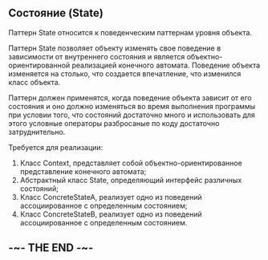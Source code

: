 
## Состояние (State)

Паттерн State относится к поведенческим паттернам уровня объекта.

Паттерн State позволяет объекту изменять свое поведение в зависимости от внутреннего состояния и является объектно-ориентированной реализацией конечного автомата. Поведение объекта изменяется на столько, что создается впечатление, что изменился класс объекта.

Паттерн должен применятся, когда поведение объекта зависит от его состояния и оно должно изменяться во время выполнения программы при условии того, что состояний достаточно много и использовать для этого условные операторы разбросаные по коду достаточно затруднительно.

Требуется для реализации:

1. Класс Context, представляет собой объектно-ориентированное представление конечного автомата;
2. Абстрактный класс State, определяющий интерфейс различных состояний;
3. Класс ConcreteStateA, реализует одно из поведений ассоциированное с определенным состоянием;
4. Класс ConcreteStateB, реализует одно из поведений ассоциированное с определенным состоянием.

## -~- THE END -~-